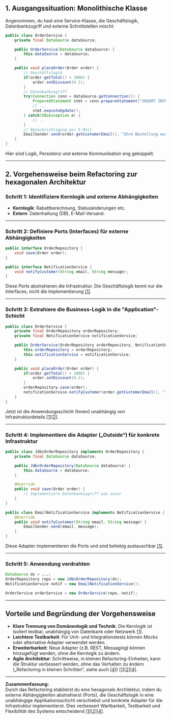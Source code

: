 ## 1. **Ausgangssituation: Monolithische Klasse**

Angenommen, du hast eine Service-Klasse, die Geschäftslogik, Datenbankzugriff und externe Schnittstellen mischt:

```java
public class OrderService {
    private final DataSource dataSource;

    public OrderService(DataSource dataSource) {
        this.dataSource = dataSource;
    }

    public void placeOrder(Order order) {
        // Geschäftslogik
        if(order.getTotal() > 1000) {
            order.setDiscount(0.1);
        }
        // Datenbankzugriff
        try(Connection conn = dataSource.getConnection()) {
            PreparedStatement stmt = conn.prepareStatement("INSERT INTO orders ...");
            // ...
            stmt.executeUpdate();
        } catch(SQLException e) {
            // ...
        }
        // Benachrichtigung per E-Mail
        EmailSender.send(order.getCustomerEmail(), "Ihre Bestellung wurde aufgenommen");
    }
}
```

Hier sind Logik, Persistenz und externe Kommunikation eng gekoppelt.

---

## 2. **Vorgehensweise beim Refactoring zur hexagonalen Architektur**

### **Schritt 1: Identifiziere Kernlogik und externe Abhängigkeiten**

- **Kernlogik**: Rabattberechnung, Statusänderungen etc.
- **Extern**: Datenhaltung (DB), E-Mail-Versand.

---

### **Schritt 2: Definiere Ports (Interfaces) für externe Abhängigkeiten**

```java
public interface OrderRepository {
    void save(Order order);
}

public interface NotificationService {
    void notifyCustomer(String email, String message);
}
```
Diese Ports abstrahieren die Infrastruktur. Die Geschäftslogik kennt nur die Interfaces, nicht die Implementierung [[1]](https://poe.com/citation?message_id=379257848075&citation=1).

---

### **Schritt 3: Extrahiere die Business-Logik in die "Application"-Schicht**

```java
public class OrderService {
    private final OrderRepository orderRepository;
    private final NotificationService notificationService;

    public OrderService(OrderRepository orderRepository, NotificationService notificationService) {
        this.orderRepository = orderRepository;
        this.notificationService = notificationService;
    }

    public void placeOrder(Order order) {
        if(order.getTotal() > 1000) {
            order.setDiscount(0.1);
        }
        orderRepository.save(order);
        notificationService.notifyCustomer(order.getCustomerEmail(), "Ihre Bestellung wurde aufgenommen");
    }
}
```

Jetzt ist die Anwendungsschicht (Innen) unabhängig von Infrastrukturdetails [[1]](https://poe.com/citation?message_id=379257848075&citation=1)[[2]](https://poe.com/citation?message_id=379257848075&citation=2).

---

### **Schritt 4: Implementiere die Adapter („Outside“) für konkrete Infrastruktur**

```java
public class JdbcOrderRepository implements OrderRepository {
    private final DataSource dataSource;

    public JdbcOrderRepository(DataSource dataSource) {
        this.dataSource = dataSource;
    }

    @Override
    public void save(Order order) {
        // Implementiere Datenbankzugriff wie zuvor
    }
}

public class EmailNotificationService implements NotificationService {
    @Override
    public void notifyCustomer(String email, String message) {
        EmailSender.send(email, message);
    }
}
```

Diese Adapter implementieren die Ports und sind beliebig austauschbar [[1]](https://poe.com/citation?message_id=379257848075&citation=1).

---

### **Schritt 5: Anwendung verdrahten**

```java
DataSource ds = ...;
OrderRepository repo = new JdbcOrderRepository(ds);
NotificationService notif = new EmailNotificationService();

OrderService orderService = new OrderService(repo, notif);
```

---

## **Vorteile und Begründung der Vorgehensweise**

- **Klare Trennung von Domänenlogik und Technik**: Die Kernlogik ist isoliert testbar, unabhängig von Datenbank oder Netzwerk [[1]](https://poe.com/citation?message_id=379257848075&citation=1).
- **Leichtere Testbarkeit**: Für Unit- und Integrationstests können Mocks oder alternative Adapter verwendet werden.
- **Erweiterbarkeit**: Neue Adapter (z.B. REST, Messaging) können hinzugefügt werden, ohne die Kernlogik zu ändern.
- **Agile Architektur**: Schrittweise, in kleinen Refactoring-Einheiten, kann die Struktur verbessert werden, ohne das Verhalten zu ändern („Refactoring in kleinen Schritten“, siehe auch [[4]](https://poe.com/citation?message_id=379257848075&citation=4)) [[1]](https://poe.com/citation?message_id=379257848075&citation=1)[[2]](https://poe.com/citation?message_id=379257848075&citation=2)[[4]](https://poe.com/citation?message_id=379257848075&citation=4).

---

**Zusammenfassung:**  
Durch das Refactoring etablierst du eine hexagonale Architektur, indem du externe Abhängigkeiten abstrahierst (Ports), die Geschäftslogik in eine unabhängige Applikationsschicht verschiebst und konkrete Adapter für die Infrastruktur implementierst. Dies verbessert Wartbarkeit, Testbarkeit und Flexibilität des Systems entscheidend [[1]](https://poe.com/citation?message_id=379257848075&citation=1)[[2]](https://poe.com/citation?message_id=379257848075&citation=2)[[4]](https://poe.com/citation?message_id=379257848075&citation=4).

